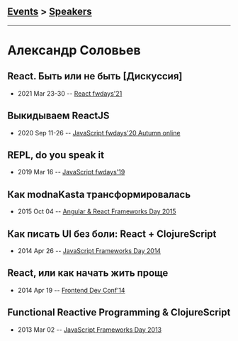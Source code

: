 ## [Events](../README.md) > [Speakers](../speakers.md)
---

# Александр Соловьев

## React. Быть или не быть [Дискуссия]
- 2021 Mar 23-30 -- [React fwdays&#39;21](https://youtu.be/BfdFiQVwh-U)    
## Выкидываем ReactJS
- 2020 Sep 11-26 -- [JavaScript fwdays&#39;20 Autumn online](https://youtu.be/47q_yLxsfOU)    
## REPL, do you speak it
- 2019 Mar 16 -- [JavaScript fwdays&#39;19](https://fwdays.com/en/event/js-fwdays-2019/review/repl)    
## Как modnaKasta трансформировалась
- 2015 Oct 04 -- [Angular &amp; React Frameworks Day 2015](https://frameworksdays.com/event/angular-react-fwday-2015/review/kak-modnakasta-transformirovalas)    
## Как писать UI без боли: React + ClojureScript
- 2014 Apr 26 -- [JavaScript Frameworks Day 2014](https://frameworksdays.com/event/js-frameworks-day-2014/review/kak-pisat-UI-bez-boli-React-ClojureScript)    
## React, или как начать жить проще
- 2014 Apr 19 -- [Frontend Dev Conf’14](https://www.youtube.com/watch?v=YJNUK0EA_Jo)    
## Functional Reactive Programming &amp; ClojureScript
- 2013 Mar 02 -- [JavaScript Frameworks Day 2013](http://frameworksdays.com/event/js-frameworks-day-2013/review/Functional-Reactive-Programming-%26-ClojureScript)    
